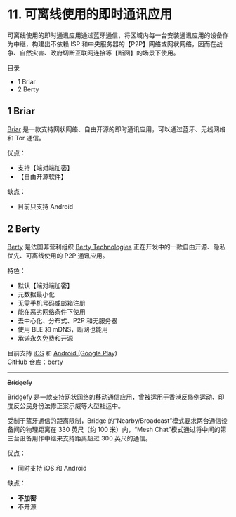 # 11. 可离线使用的即时通讯应用

可离线使用的即时通讯应用通过蓝牙通信，将区域内每一台安装通讯应用的设备作为中继，构建出不依赖 ISP 和中央服务器的【P2P】网络或网状网络，因而在战争、自然灾害、政府切断互联网连接等【断网】的场景下使用。

目录  
- 1 Briar
- 2 Berty
 


## 1 Briar

[Briar](https://briarproject.org/) 是一款支持网状网络、自由开源的即时通讯应用，可以通过蓝牙、无线网络和 Tor 通信。

优点：   
- 支持【端对端加密】
- 【自由开源软件】

缺点： 
- 目前只支持 Android


## 2 Berty

[Berty](https://berty.tech/) 是法国非营利组织 [Berty Technologies](https://berty.tech/about) 正在开发中的一款自由开源、隐私优先、可离线使用的 P2P 通讯应用。

特色：
- 默认【端对端加密】
- 元数据最小化
- 无需手机号码或邮箱注册
- 能在恶劣网络条件下使用
- 去中心化、分布式、P2P 和无服务器
- 使用 BLE 和 mDNS，断网也能用
- 承诺永久免费和开源


目前支持 [iOS](https://apps.apple.com/tt/app/berty/id1535500412) 和 [Android (Google Play)](https://play.google.com/store/apps/details?id=tech.berty.android)   
GitHub 仓库：[berty](https://github.com/berty/berty)

---

~~Bridgefy~~

Bridgefy 是一款支持网状网络的移动通信应用，曾被运用于香港反修例运动、印度反公民身份法修正案示威等大型社运中。

受制于蓝牙通信的距离限制，Bridge 的“Nearby/Broadcast”模式要求两台通信设备间的物理距离在 330 英尺（约 100 米）内，“Mesh Chat”模式通过将中间的第三台设备用作中继来支持距离超过 300 英尺的通信。

优点：   

- 同时支持 iOS 和 Android

缺点：   

- **不加密**
- 不开源
